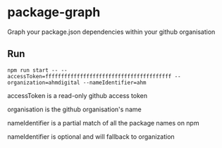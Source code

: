 # package-graph
Graph your package.json dependencies within your github organisation

## Run

`npm run start -- --accessToken=ffffffffffffffffffffffffffffffffffffffff --organization=ahmdigital --nameIdentifier=ahm`

accessToken is a read-only github access token

organisation is the github organisation's name

nameIdentifier is a partial match of all the package names on npm

nameIdentifier is optional and will fallback to organization
